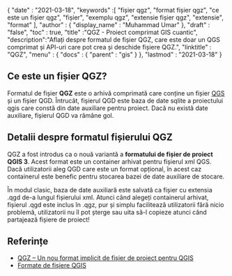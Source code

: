 {
  "date" : "2021-03-18",
  "keywords" :[ "fișier qgz", "format fișier qgz", "ce este un fișier qgz", "fișier", "exemplu qgz", "extensie fișier qgz", "extensie", "format" ],
  "author" : {
    "display_name" : "Muhammad Umar"
},
  "draft" : "false",
  "toc" : true,
  "title" :"QGZ - Proiect comprimat GIS cuantic",
  "description":"Aflați despre formatul de fișier QGZ, care este doar un QGS comprimat și API-uri care pot crea și deschide fișiere QGZ.",
  "linktitle" : "QGZ",
  "menu" : {
    "docs" : {
      "parent" : "gis"
}
},
  "lastmod" : "2021-03-18"
}

## Ce este un fișier QGZ?

Formatul de fișier **QGZ** este o arhivă comprimată care conține un fișier [QGS](/gis/qgs/) și un fișier QGD. Întrucât, fișierul QGD este baza de date sqlite a proiectului qgis care constă din date auxiliare pentru proiect. Dacă nu există date auxiliare, fișierul QGD va rămâne gol.

## Detalii despre formatul fișierului QGZ

QGZ a fost introdus ca o nouă variantă a **formatului de fișier de proiect QGIS 3**. Acest format este un container arhivat pentru fișierul xml QGS. Dacă utilizatorii aleg QGD care este un format opțional, în acest caz containerul este benefic pentru stocarea bazei de date auxiliare de stocare.

În modul clasic, baza de date auxiliară este salvată ca fișier cu extensia .qgd de-a lungul fișierului xml. Atunci când alegeți containerul arhivat, fișierul .qgd este inclus în .qgz, pur și simplu facilitează utilizatorii fără nicio problemă, utilizatorii nu îl pot șterge sau uita să-l copieze atunci când partajează fișiere de proiect!


## Referințe

* [QGZ – Un nou format implicit de fișier de proiect pentru QGIS](https://oslandia.com/en/2018/06/01/qgz-a-new-default-project-file-format-for-qgis/)
* [Formate de fișiere QGIS](https://docs.qgis.org/3.16/en/docs/user_manual/appendices/qgis_file_formats.html)

